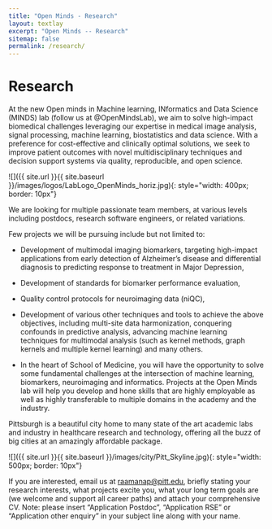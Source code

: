 ```yaml
---
title: "Open Minds - Research"
layout: textlay
excerpt: "Open Minds -- Research"
sitemap: false
permalink: /research/
---
```


# Research

 At the new Open minds in Machine learning, INformatics and Data Science (MINDS) lab (follow us at @OpenMindsLab), we aim to solve high-impact biomedical challenges leveraging our expertise in medical image analysis, signal processing, machine learning, biostatistics and data science. With a preference for cost-effective and clinically optimal solutions, we seek to improve patient outcomes with novel multidisciplinary techniques and decision support systems via quality, reproducible, and open science.

![]({{ site.url }}{{ site.baseurl }}/images/logos/LabLogo_OpenMinds_horiz.jpg){: style="width: 400px; border: 10px"}

We are looking for multiple passionate team members, at various levels including postdocs, research software engineers, or related variations.

Few projects we will be pursuing include but not limited to:

- Development of multimodal imaging biomarkers, targeting high-impact applications from early detection of Alzheimer’s disease and differential diagnosis to predicting response to treatment in Major Depression,
- Development of standards for biomarker performance evaluation,
- Quality control protocols for neuroimaging data (niQC),
- Development of various other techniques and tools to achieve the above objectives, including multi-site data harmonization, conquering confounds in predictive analysis, advancing machine learning techniques for multimodal analysis (such as kernel methods, graph kernels and multiple kernel learning) and many others.

- In the heart of School of Medicine, you will have the opportunity to solve some fundamental challenges at the intersection of machine learning, biomarkers, neuroimaging and informatics. Projects at the Open Minds lab will help you develop and hone skills that are highly employable as well as highly transferable to multiple domains in the academy and the industry.

Pittsburgh is a beautiful city home to many state of the art academic labs and industry in healthcare research and technology, offering all the buzz of big cities at an amazingly affordable package.


![]({{ site.url }}{{ site.baseurl }}/images/city/Pitt_Skyline.jpg){: style="width: 500px; border: 10px"}

If you are interested, email us at raamanap@pitt.edu, briefly stating your research interests, what projects excite you, what your long term goals are (we welcome and support all career paths) and attach your comprehensive CV. Note: please insert “Application Postdoc”, “Application RSE” or “Application other enquiry” in your subject line along with your name.

